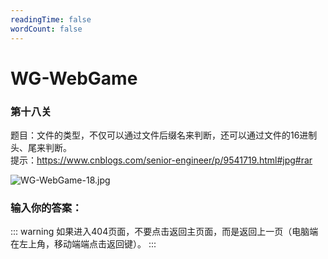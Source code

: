 ```yaml
---
readingTime: false
wordCount: false
---
```

# WG-WebGame
### 第十八关

题目：文件的类型，不仅可以通过文件后缀名来判断，还可以通过文件的16进制头、尾来判断。<br>
提示：https://www.cnblogs.com/senior-engineer/p/9541719.html#jpg#rar

![WG-WebGame-18.jpg](/pictures/WG-WebGame-18.jpg)

### 输入你的答案：

<WGwgc></WGwgc>

::: warning
如果进入404页面，不要点击返回主页面，而是返回上一页（电脑端在左上角，移动端端点击返回键）。
:::